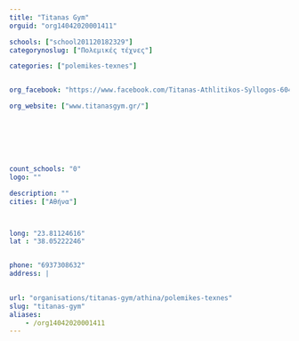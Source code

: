 ```yaml
---
title: "Titanas Gym"
orguid: "org14042020001411"

schools: ["school201120182329"]
categorynoslug: ["Πολεμικές τέχνες"]

categories: ["polemikes-texnes"]


org_facebook: "https://www.facebook.com/Titanas-Athlitikos-Syllogos-604969459632453/"

org_website: ["www.titanasgym.gr/"]







count_schools: "0"
logo: ""

description: ""
cities: ["Αθήνα"]



long: "23.81124616"
lat : "38.05222246"


phone: "6937308632"
address: |
    

url: "organisations/titanas-gym/athina/polemikes-texnes"
slug: "titanas-gym"
aliases:
    - /org14042020001411
---
```



